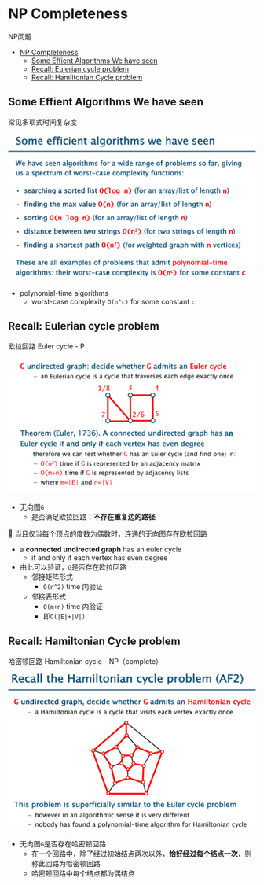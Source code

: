 # NP Completeness

NP问题

* [NP Completeness](#np-completeness)
  * [Some Effient Algorithms We have seen](#some-effient-algorithms-we-have-seen)
  * [Recall: Eulerian cycle problem](#recall-eulerian-cycle-problem)
  * [Recall: Hamiltonian Cycle problem](#recall-hamiltonian-cycle-problem)

## Some Effient Algorithms We have seen

常见多项式时间复杂度

![](/static/2020-11-09-22-50-06.png)

* polynomial-time algorithms
  * worst-case complexity `O(n^c)` for some constant `c`

## Recall: Eulerian cycle problem

欧拉回路 Euler cycle - P

![](/static/2020-11-09-22-54-24.png)

* 无向图`G`
  * 是否满足欧拉回路：**不存在重复边的路径**

🍊 当且仅当每个顶点的度数为偶数时，连通的无向图存在欧拉回路

* a **connected undirected graph** has an euler cycle
  * if and only if each vertex has even degree
* 由此可以验证，`G`是否存在欧拉回路
  * 邻接矩阵形式
    * `O(n^2)` time 内验证
  * 邻接表形式
    * `O(m+n)` time 内验证
    * 即`O(|E|+|V|)`

## Recall: Hamiltonian Cycle problem

哈密顿回路 Hamiltonian cycle - NP（complete）

![](/static/2020-11-09-23-02-04.png)

* 无向图`G`是否存在哈密顿回路
  * 在一个回路中，除了经过初始结点两次以外，**恰好经过每个结点一次**，则称此回路为哈密顿回路
  * 哈密顿回路中每个结点都为偶结点

